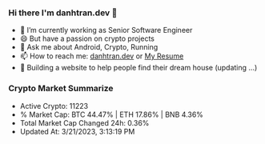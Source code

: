 ### Hi there I'm danhtran.dev 👋

- 🔭 I’m currently working as Senior Software Engineer
- 😄 But have a passion on crypto projects
- 💬 Ask me about Android, Crypto, Running 
- 📫 How to reach me: <a href="https://danhtran.dev" target="_blank">danhtran.dev</a> or <a href="Dan-Resume.pdf" target="_blank">My Resume</a>
- 🌱 Building a website to help people find their dream house (updating ...)

### Crypto Market Summarize
- Active Crypto: 11223
- % Market Cap: BTC 44.47% | ETH 17.86% | BNB 4.36%
- Total Market Cap Changed 24h: 0.36%
- Updated At: 3/21/2023, 3:13:19 PM
